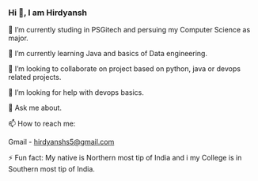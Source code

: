 ### Hi 👋, I am Hirdyansh


 🔭 I’m currently studing in PSGitech and persuing my Computer Science as major.
 
 🌱 I’m currently learning Java and basics of Data engineering. 
 
 👯 I’m looking to collaborate on project based on python, java or devops related projects.
 
 🤔 I’m looking for help with devops basics.
 
 💬 Ask me about. 
 
 📫 How to reach me:
   
 Gmail - hirdyanshs5@gmail.com

⚡ Fun fact: My native is Northern most tip of India and i my College is in Southern most tip of India.
